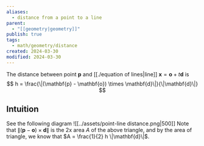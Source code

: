 ```yaml
---
aliases:
  - distance from a point to a line
parent:
  - "[[geometry|geometry]]"
publish: true
tags:
  - math/geometry/distance
created: 2024-03-30
modified: 2024-03-30
---
```

The distance between point $\mathbf{p}$ and [[./equation of lines|line]] $\mathbf{x} = \mathbf{o} + t\mathbf{d}$ is
$$
h = \frac{\|(\mathbf{p} - \mathbf{o})  \times \mathbf{d}\|}{\|\mathbf{d}\|}
$$
## Intuition
See the following diagram
![[../assets/point-line distance.png|500]]
Note that $\|(\mathbf{p} - \mathbf{o})  \times \mathbf{d}\|$ is the 2x area $A$ of the above triangle, and by the area of triangle, we know that $A = \frac{1}{2} h \|\mathbf{d}\|$.